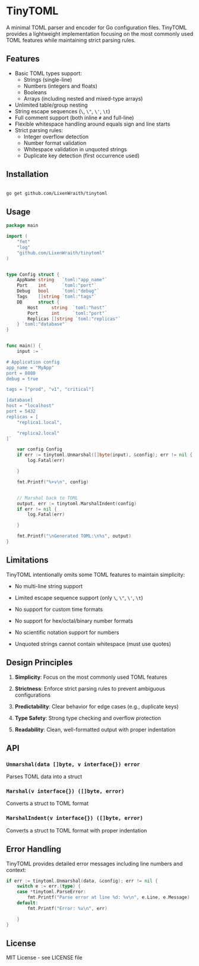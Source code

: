 # TinyTOML

A minimal TOML parser and encoder for Go configuration files. TinyTOML provides a lightweight implementation focusing on the most commonly used TOML features while maintaining strict parsing rules.

## Features


- Basic TOML types support:
  - Strings (single-line)
  - Numbers (integers and floats)
  - Booleans
  - Arrays (including nested and mixed-type arrays)
- Unlimited table/group nesting
- String escape sequences (`\`, `\"`, `\'`, `\t`)
- Full comment support (both inline `#` and full-line)
- Flexible whitespace handling around equals sign and line starts
- Strict parsing rules:
  - Integer overflow detection
  - Number format validation
  - Whitespace validation in unquoted strings
  - Duplicate key detection (first occurrence used)

## Installation

```bash

go get github.com/LixenWraith/tinytoml
```

## Usage

```go
package main

import (
    "fmt"
    "log"
    "github.com/LixenWraith/tinytoml"
)


type Config struct {
    AppName string   `toml:"app_name"`
    Port    int      `toml:"port"`
    Debug   bool     `toml:"debug"`
    Tags    []string `toml:"tags"`
    DB      struct {
        Host     string  `toml:"host"`
        Port     int     `toml:"port"`
        Replicas []string `toml:"replicas"`
    } `toml:"database"`
}


func main() {
    input := `

# Application config
app_name = "MyApp"
port = 8080
debug = true

tags = ["prod", "v1", "critical"]

[database]
host = "localhost"
port = 5432
replicas = [
    "replica1.local",

    "replica2.local"
]`

    var config Config
    if err := tinytoml.Unmarshal([]byte(input), &config); err != nil {
        log.Fatal(err)

    }

    fmt.Printf("%+v\n", config)


    // Marshal back to TOML
    output, err := tinytoml.MarshalIndent(config)
    if err != nil {
        log.Fatal(err)

    }

    fmt.Printf("\nGenerated TOML:\n%s", output)
}
```


## Limitations

TinyTOML intentionally omits some TOML features to maintain simplicity:

- No multi-line string support

- Limited escape sequence support (only `\`, `\"`, `\'`, `\t`)
- No support for custom time formats
- No support for hex/octal/binary number formats
- No scientific notation support for numbers
- Unquoted strings cannot contain whitespace (must use quotes)


## Design Principles

1. **Simplicity**: Focus on the most commonly used TOML features
2. **Strictness**: Enforce strict parsing rules to prevent ambiguous configurations
3. **Predictability**: Clear behavior for edge cases (e.g., duplicate keys)

4. **Type Safety**: Strong type checking and overflow protection
5. **Readability**: Clean, well-formatted output with proper indentation


## API

### `Unmarshal(data []byte, v interface{}) error`
Parses TOML data into a struct

### `Marshal(v interface{}) ([]byte, error)`
Converts a struct to TOML format

### `MarshalIndent(v interface{}) ([]byte, error)`
Converts a struct to TOML format with proper indentation

## Error Handling


TinyTOML provides detailed error messages including line numbers and context:

```go
if err := tinytoml.Unmarshal(data, &config); err != nil {
    switch e := err.(type) {
    case *tinytoml.ParseError:
        fmt.Printf("Parse error at line %d: %v\n", e.Line, e.Message)
    default:
        fmt.Printf("Error: %v\n", err)

    }
}
```

## License

MIT License - see LICENSE file


